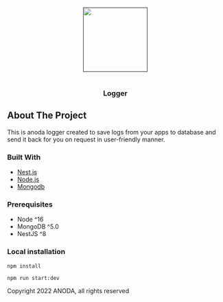 <!-- COMPANY LOGO -->
<br />
<div align="center">
  <a href="">
    <img src="https://drive.google.com/uc?id=1SseYQru59okRfI5F7ImJdClfjK5CIB56" width="150px" alt="">
  </a>
</div>

<br />
<div align="center">

<h3 align="center">Logger</h3>
</div>


<!-- ABOUT THE PROJECT -->
## About The Project

This is anoda logger created to save logs from your apps to database and send 
it back for you on request in user-friendly manner.

### Built With

* [Nest.js](https://nestjs.org/)
* [Node.js](https://nodejs.org/en/)
* [Mongodb](https://www.mongodb.com/)

### Prerequisites

- Node ^16
- MongoDB ^5.0
- NestJS ^8

### Local installation

`npm install`

`npm run start:dev`


Copyright 2022 ANODA, all rights reserved
